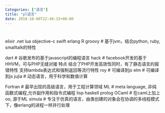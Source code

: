 ```yaml
---
Categories: ["语言"]
title: "pl语言"
date: 2018-10-08T22:49:33+08:00
---
```


# 

elixir
.net
lua
objective-c
swift
erlang
R
groovy
        # 基于jvm，结合python, ruby, smalltalk的特性

dart
        # 谷歌发布的基于javascript的编程语言
hack
        # facebook开发的基于HHVM，可与PHP无缝对接
        特点
                结合了PHP开发高效性同时，有了静态语言的报错特性
                支持lambda表达式和强制返回等流行特性
roy
        # 可编译到js
elm
        # 可编译到js
jujia
        # 动态语言，用于科学和数值计算


Fortran
        # 最早出现的高级语言，用于工程计算领域
ML
        # meta language, 非纯函数式编程,允许副作用和指令式编程
lisp
haskell
prolog
OCaml
        # 在caml上加上oo, 源于ML
simula
        # 专注于仿真的语言，由类创建的对象会在协调的多线程模式下，像erlang的进程一样并行处理 